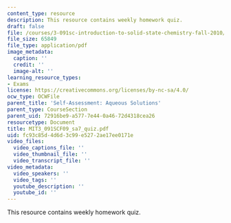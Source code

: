 ```yaml
---
content_type: resource
description: This resource contains weekly homework quiz.
draft: false
file: /courses/3-091sc-introduction-to-solid-state-chemistry-fall-2010/fc93c85d4d6d3c99e5272ae17ee0171e_MIT3_091SCF09_sa7_quiz.pdf
file_size: 65849
file_type: application/pdf
image_metadata:
  caption: ''
  credit: ''
  image-alt: ''
learning_resource_types:
- Exams
license: https://creativecommons.org/licenses/by-nc-sa/4.0/
ocw_type: OCWFile
parent_title: 'Self-Assessment: Aqueous Solutions'
parent_type: CourseSection
parent_uid: 72916be9-a577-7e44-0a46-72d4318cea26
resourcetype: Document
title: MIT3_091SCF09_sa7_quiz.pdf
uid: fc93c85d-4d6d-3c99-e527-2ae17ee0171e
video_files:
  video_captions_file: ''
  video_thumbnail_file: ''
  video_transcript_file: ''
video_metadata:
  video_speakers: ''
  video_tags: ''
  youtube_description: ''
  youtube_id: ''
---
```

This resource contains weekly homework quiz.